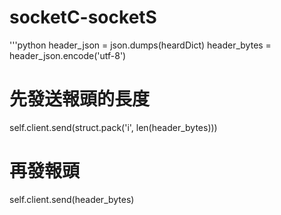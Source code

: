 # socketC-socketS
'''python
  header_json = json.dumps(heardDict)
  header_bytes = header_json.encode('utf-8')
  # 先發送報頭的長度
  self.client.send(struct.pack('i', len(header_bytes)))
  # 再發報頭
  self.client.send(header_bytes)
